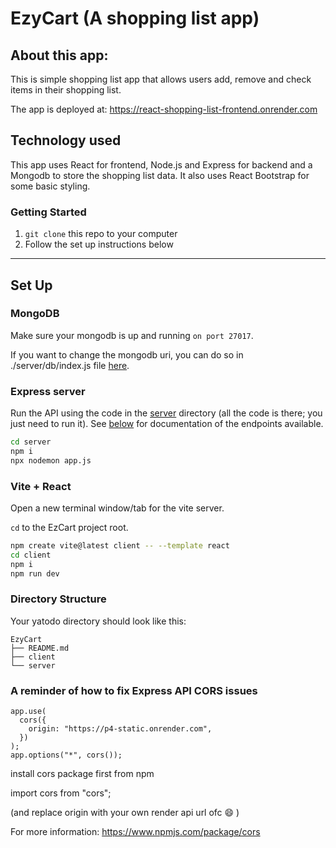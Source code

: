 # EzyCart (A shopping list app)

## About this app:

This is simple shopping list app that allows users add, remove and check items in their shopping list.

The app is deployed at: https://react-shopping-list-frontend.onrender.com

## Technology used

This app uses React for frontend, Node.js and Express for backend and a Mongodb to store the shopping list data. It also uses React Bootstrap for some basic styling.

### Getting Started

1. `git clone` this repo to your computer
2. Follow the set up instructions below

---

## Set Up

### MongoDB

Make sure your mongodb is up and running `on port 27017`.

If you want to change the mongodb uri, you can do so in ./server/db/index.js file [here](./server/db/index.js).

### Express server

Run the API using the code in the [server](./server/) directory (all the code is there; you just need to run it). See [below](#api-endpoints) for documentation of the endpoints available.

```sh
cd server
npm i
npx nodemon app.js
```

### Vite + React

Open a new terminal window/tab for the vite server.

`cd` to the EzCart project root.

```sh
npm create vite@latest client -- --template react
cd client
npm i
npm run dev
```

### Directory Structure

Your yatodo directory should look like this:

```text
EzyCart
├── README.md
├── client
└── server
```

### A reminder of how to fix Express API CORS issues

```
app.use(
  cors({
    origin: "https://p4-static.onrender.com",
  })
);
app.options("*", cors());
```

install cors package first from npm

import cors from "cors";

(and replace origin with your own render api url ofc 😄 )

For more information: https://www.npmjs.com/package/cors
